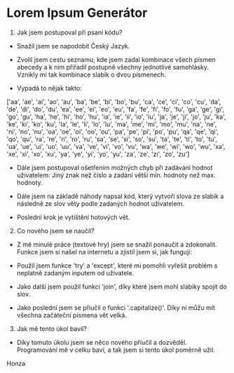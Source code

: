 # Lorem Ipsum Generátor


1. Jak jsem postupoval při psaní kódu?

* Snažil jsem se napodobit Český Jazyk.

* Zvolil jsem cestu seznamu, kde jsem zadal kombinace všech písmen abecedy a k nim přiřadil postupně všechny jednotlivé samohlásky. Vznikly mi tak kombinace slabik o dvou písmenech.

 - Vypadá to nějak takto:

['aa', 'ae', 'ai', 'ao', 'au',
'ba', 'be', 'bi', 'bo', 'bu',
'ca', 'ce', 'ci', 'co', 'cu',
'da', 'de', 'di', 'do', 'du',
'ea', 'ee', 'ei', 'eo', 'eu',
'fa', 'fe', 'fi', 'fo', 'fu',
'ga', 'ge', 'gi', 'go', 'gu',
'ha', 'he', 'hi', 'ho', 'hu',
'ia', 'ie', 'ii', 'io', 'iu',
'ja', 'je', 'ji', 'jo', 'ju',
'ka', 'ke', 'ki', 'ko', 'ku',
'la', 'le', 'li', 'lo', 'lu',
'ma', 'me', 'mi', 'mo', 'mu',
'na', 'ne', 'ni', 'no', 'nu',
'oa', 'oe', 'oi', 'oo', 'ou',
'pa', 'pe', 'pi', 'po', 'pu',
'qa', 'qe', 'qi', 'qo', 'qu',
'ra', 're', 'ri', 'ro', 'ru',
'sa', 'se', 'si', 'so', 'su',
'ta', 'te', 'ti', 'to', 'tu',
'ua', 'ue', 'ui', 'uo', 'uu',
'va', 've', 'vi', 'vo', 'vu',
'wa', 'we', 'wi', 'wo', 'wu',
'xa', 'xe', 'xi', 'xo', 'xu',
'ya', 'ye', 'yi', 'yo', 'yu',
'za', 'ze', 'zi', 'zo', 'zu']

* Dále jsem postupoval ošetřením možných chyb při zadávání hodnot uživatelem: Jiný znak než číslo a zadání větší min. hodnoty než max. hodnoty.

* Dále jsem na základě náhody napsal kód, který vytvoří slova ze slabik a následně ze slov věty podle zadaných hodnot uživatelem.

* Poslední krok je vytištění hotových vět.


2. Co nového jsem se naučil?

* Z mé minulé práce (textové hry) jsem se snažil ponaučit a zdokonalit. Funkce jsem si našel na internetu a zjistil jsem si, jak fungují:

 - Použil jsem funkce 'try' a 'except', které mi pomohli vyřešit problém s neplatně zadaným inputem od uživatele.

 - Jako další jsem použil funkci 'join', díky které jsem mohl slabiky spojit do slov.

 - Jako poslední jsem se přiučil o funkci '.capitalize()'. Díky ní můžu mít všechna začáteční písmena vět velká.


3. Jak mě tento úkol bavil?

* Díky tomuto úkolu jsem se něco nového přiučil a dozvěděl. Programování mě v celku baví, a tak jsem si tento úkol poměrně užil.

Honza
   


                                                                                      

